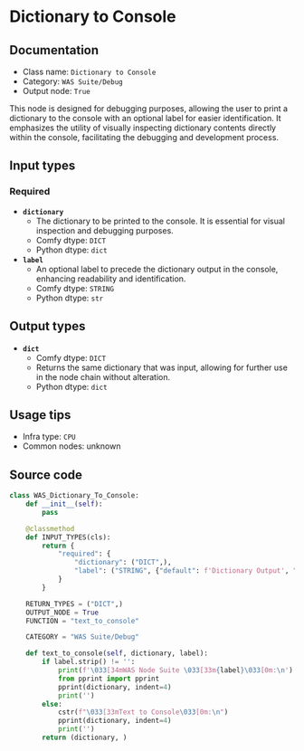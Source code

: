 # Dictionary to Console
## Documentation
- Class name: `Dictionary to Console`
- Category: `WAS Suite/Debug`
- Output node: `True`

This node is designed for debugging purposes, allowing the user to print a dictionary to the console with an optional label for easier identification. It emphasizes the utility of visually inspecting dictionary contents directly within the console, facilitating the debugging and development process.
## Input types
### Required
- **`dictionary`**
    - The dictionary to be printed to the console. It is essential for visual inspection and debugging purposes.
    - Comfy dtype: `DICT`
    - Python dtype: `dict`
- **`label`**
    - An optional label to precede the dictionary output in the console, enhancing readability and identification.
    - Comfy dtype: `STRING`
    - Python dtype: `str`
## Output types
- **`dict`**
    - Comfy dtype: `DICT`
    - Returns the same dictionary that was input, allowing for further use in the node chain without alteration.
    - Python dtype: `dict`
## Usage tips
- Infra type: `CPU`
- Common nodes: unknown


## Source code
```python
class WAS_Dictionary_To_Console:
    def __init__(self):
        pass

    @classmethod
    def INPUT_TYPES(cls):
        return {
            "required": {
                "dictionary": ("DICT",),
                "label": ("STRING", {"default": f'Dictionary Output', "multiline": False}),
            }
        }

    RETURN_TYPES = ("DICT",)
    OUTPUT_NODE = True
    FUNCTION = "text_to_console"

    CATEGORY = "WAS Suite/Debug"

    def text_to_console(self, dictionary, label):
        if label.strip() != '':
            print(f'\033[34mWAS Node Suite \033[33m{label}\033[0m:\n')
            from pprint import pprint
            pprint(dictionary, indent=4)
            print('')
        else:
            cstr(f"\033[33mText to Console\033[0m:\n")
            pprint(dictionary, indent=4)
            print('')
        return (dictionary, )

```
